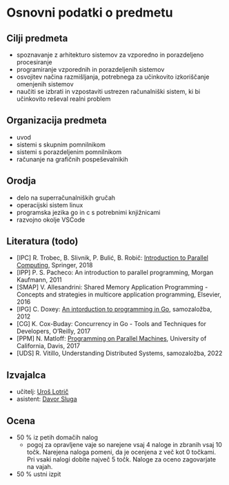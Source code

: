 # Osnovni podatki o predmetu

## Cilji predmeta

- spoznavanje z arhitekturo sistemov za vzporedno in porazdeljeno procesiranje
- programiranje vzporednih in porazdeljenih sistemov
- osvojitev načina razmišljanja, potrebnega za učinkovito izkoriščanje omenjenih sistemov
- naučiti se izbrati in vzpostaviti ustrezen računalniški sistem, ki bi učinkovito reševal realni problem

## Organizacija predmeta

- uvod
- sistemi s skupnim pomnilnikom
- sistemi s porazdeljenim pomnilnikom
- računanje na grafičnih pospeševalnikih

## Orodja

- delo na superračunalniških gručah
- operacijski sistem linux
- programska jezika go in c s potrebnimi knjižnicami
- razvojno okolje VSCode

## Literatura (todo)

- [IPC] R. Trobec, B. Slivnik, P. Bulić, B. Robič: [Introduction to Parallel Computing](https://ucilnica.fri.uni-lj.si/pluginfile.php/132969/mod_resource/content/1/Introduction%2Bto%2BParallel%2BComputing.pdf), Springer, 2018
- [IPP] P. S. Pacheco: An introduction to parallel programming, Morgan Kaufmann, 2011
- [SMAP] V. Allesandrini: Shared Memory Application Programming - Concepts and strategies in multicore application programming, Elsevier, 2016
- [IPG] C. Doxey: [An intorduction to programming in Go](https://www.golang-book.com/books/intro), samozaložba, 2012
- [CG] K. Cox-Buday: Concurrency in Go - Tools and Techniques for Developers, O’Reilly, 2017
- [PPM] N. Matloff: [Programming on Parallel Machines](http://heather.cs.ucdavis.edu/~matloff/158/PLN/ParProcBook.pdf), University of California, Davis, 2017
- [UDS] R. Vitillo, Understanding Distributed Systems, samozaložba, 2022

## Izvajalca

- učitelj: [Uroš Lotrič](https://fri.uni-lj.si/sl/o-fakulteti/osebje/uros-lotric)
- asistent: [Davor Sluga](https://fri.uni-lj.si/sl/o-fakulteti/osebje/davor-sluga)

## Ocena

- 50 % iz petih domačih nalog
  - pogoj za opravljene vaje so narejene vsaj 4 naloge in zbranih vsaj 10 točk. Narejena naloga pomeni, da je ocenjena z več kot 0 točkami. Pri vsaki nalogi dobite največ 5 točk. Naloge za oceno zagovarjate na vajah.
- 50 % ustni izpit
